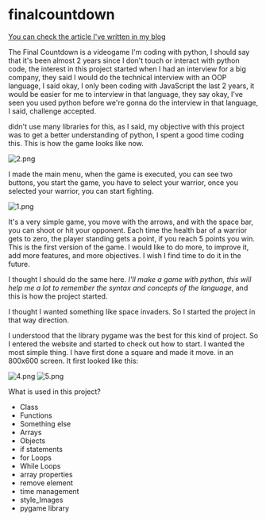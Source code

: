 # finalcountdown
[You can check the article I've written in my blog](https://gonzalosimon.hashnode.dev/fight-game-with-python-pygame)

The Final Countdown is a videogame I'm coding with python, I should say that it's been almost 2 years since I don't touch or interact with python code, the interest in this project started when I had an interview for a big company, they said I would do the technical interview with an OOP language, I said okay, I only been coding with JavaScript the last 2 years, it would be easier for me to interview in that language, they say okay, I've seen you used python before we're gonna do the interview in that language, I said, challenge accepted.

 didn't use many libraries for this, as I said, my objective with this project was to get a better understanding of python, I spent a good time coding this.
This is how the game looks like now.

![2.png](https://cdn.hashnode.com/res/hashnode/image/upload/v1626195463913/89_pNeac3.png)

I made the main menu, when the game is executed, you can see two buttons, you start the game, you have to select your warrior, once you selected your warrior, you can start fighting.

![1.png](https://cdn.hashnode.com/res/hashnode/image/upload/v1626195469254/yy8NrYJSK.png)

It's a very simple game, you move with the arrows, and with the space bar, you can shoot or hit your opponent. Each time the health bar of a warrior gets to zero, the player standing gets a point, if you reach 5 points you win. This is the first version of the game. I would like to do more, to improve it, add more features, and more objectives. I wish I find time to do it in the future.


I thought I should do the same here. *I'll make a game with python, this will help me a lot to remember the syntax and concepts of the language*, and this is how the project started.

I thought I wanted something like space invaders. So I started the project in that way direction.

I understood that the library pygame was the best for this kind of project. So I entered the website and started to check out how to start. I wanted the most simple thing. I have first done a square and made it move. in an 800x600 screen. It first looked like this:

![4.png](https://cdn.hashnode.com/res/hashnode/image/upload/v1626195419544/GuLL9H5fd.png)
![5.png](https://cdn.hashnode.com/res/hashnode/image/upload/v1626195444393/pOjfS6fq7.png)

What is used in this project?

- Class
- Functions
- Something else
- Arrays
- Objects
- if statements
- for Loops
- While Loops
- array properties
- remove element
- time management
- style_Images
- pygame library
